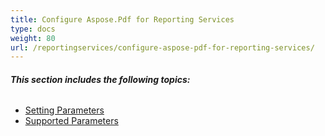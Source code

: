 ```yaml
---
title: Configure Aspose.Pdf for Reporting Services
type: docs
weight: 80
url: /reportingservices/configure-aspose-pdf-for-reporting-services/
---
```


###### **This section includes the following topics:** 
- [Setting Parameters](/pdf/reportingservices/setting-parameters-html/)
- [Supported Parameters](/pdf/reportingservices/supported-parameters-html/)
